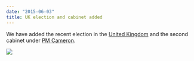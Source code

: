 ```yaml
---
date: "2015-06-03"
title: UK election and cabinet added
---
```


We have added the recent election in the [United Kingdom](http://www.parlgov.org/explore/gbr/election/2015-05-07/) and the second cabinet under [PM Cameron](http://www.parlgov.org/explore/gbr/cabinet/2015-05-08/).

![](/images/parliament-european-union.jpg)
